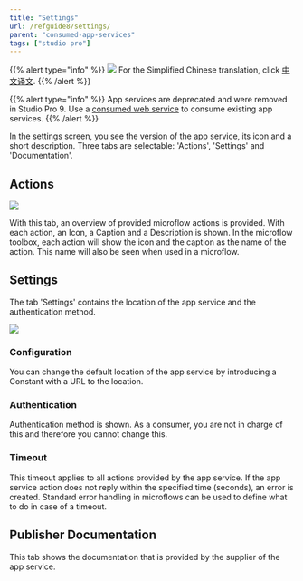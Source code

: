 ```yaml
---
title: "Settings"
url: /refguide8/settings/
parent: "consumed-app-services"
tags: ["studio pro"]
---
```


{{% alert type="info" %}}
<img src="attachments/chinese-translation/china.png" style="display: inline-block; margin: 0" /> For the Simplified Chinese translation, click [中文译文](https://cdn.mendix.tencent-cloud.com/documentation/refguide8/settings.pdf).
{{% /alert %}}

{{% alert type="info" %}}
App services are deprecated and were removed in Studio Pro 9. Use a [consumed web service](/refguide8/consumed-web-services/) to consume existing app services.
{{% /alert %}}

In the settings screen, you see the version of the app service, its icon and a short description. Three tabs are selectable: 'Actions', 'Settings' and 'Documentation'.

## Actions

![](/attachments/refguide8/modeling/integration/consumed-app-services/settings/16843901.png)

With this tab, an overview of provided microflow actions is provided. With each action, an Icon, a Caption and a Description is shown. In the microflow toolbox, each action will show the icon and the caption as the name of the action. This name will also be seen when used in a microflow.

## Settings

The tab 'Settings' contains the location of the app service and the authentication method.

![](/attachments/refguide8/modeling/integration/consumed-app-services/settings/16843897.png)

### Configuration

You can change the default location of the app service by introducing a Constant with a URL to the location.

### Authentication

Authentication method is shown. As a consumer, you are not in charge of this and therefore you cannot change this.

### Timeout

This timeout applies to all actions provided by the app service. If the app service action does not reply within the specified time (seconds), an error is created. Standard error handling in microflows can be used to define what to do in case of a timeout.

## Publisher Documentation

This tab shows the documentation that is provided by the supplier of the app service.
